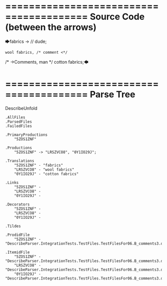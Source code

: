 ========================================
Source Code (between the arrows)
========================================

🡆fabrics ->        // dude;

    wool fabrics, /* comment <*/
/* ->Comments, man */    cotton fabrics;🡄

========================================
Parse Tree
========================================
DescribeUnfold

    .AllFiles
    .ParsedFiles
    .FailedFiles

    .PrimaryProductions
        "5ZOS1ZNF" 

    .Productions
        "5ZOS1ZNF" -> "LRSZVCO8", "0Y1IO29J";

    .Translations
        "5ZOS1ZNF" - "fabrics"
        "LRSZVCO8" - "wool fabrics"
        "0Y1IO29J" - "cotton fabrics"

    .Links
        "5ZOS1ZNF" - 
        "LRSZVCO8" - 
        "0Y1IO29J" - 

    .Decorators
        "5ZOS1ZNF" - 
        "LRSZVCO8" - 
        "0Y1IO29J" - 

    .Tildes

    .ProdidFile
        "5ZOS1ZNF" - "DescribeParser.IntegrationTests.TestFiles.TestFilesFor06.B_comments3.ds"

    .ItemidFile
        "5ZOS1ZNF" - "DescribeParser.IntegrationTests.TestFiles.TestFilesFor06.B_comments3.ds"
        "LRSZVCO8" - "DescribeParser.IntegrationTests.TestFiles.TestFilesFor06.B_comments3.ds"
        "0Y1IO29J" - "DescribeParser.IntegrationTests.TestFiles.TestFilesFor06.B_comments3.ds"

